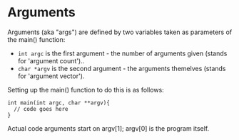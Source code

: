 # Arguments

Arguments (aka "args") are defined by two variables taken as parameters of the main() function:

* `int argc` is the first argument - the number of arguments given (stands for 'argument count')..
* `char *argv` is the second argument - the arguments themelves (stands for 'argument vector').

Setting up the main() function to do this is as follows:

```
int main(int argc, char **argv){
  // code goes here
}
```

Actual code arguments start on argv[1]; argv[0] is the program itself.
